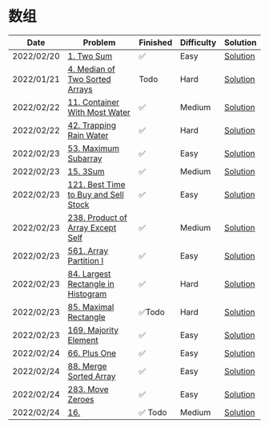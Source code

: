 # 数组
| Date       | Problem                                                                                                | Finished | Difficulty | Solution                                            |
|------------|--------------------------------------------------------------------------------------------------------|----------|------------|-----------------------------------------------------|
| 2022/02/20 | [1. Two Sum](https://leetcode.com/problems/two-sum/)                                                   | ✅        | Easy       | [Solution](./src/array/TwoSum.java)                 |
| 2022/01/21 | [4. Median of Two Sorted Arrays](https://leetcode.com/problems/median-of-two-sorted-arrays/)           | Todo     | Hard       | [Solution](./src/array/FindMedianSortedArrays.java) |
| 2022/02/22 | [11. Container With Most Water](https://leetcode.com/problems/container-with-most-water/)              | ✅        | Medium     | [Solution](./src/array/MaxArea.java)                |
| 2022/02/22 | [42. Trapping Rain Water](https://leetcode.com/problems/trapping-rain-water/)                          | ✅        | Hard       | [Solution](./src/array/Trap.java)                   |
| 2022/02/23 | [53. Maximum Subarray](https://leetcode.com/problems/maximum-subarray/)                                | ✅        | Easy       | [Solution](./src/array/MaxSubArray.java)            |
| 2022/02/23 | [15. 3Sum](https://leetcode.com/problems/3sum/)                                                        | ✅        | Medium     | [Solution](./src/array/ThreeSum.java)               |
| 2022/02/23 | [121. Best Time to Buy and Sell Stock](https://leetcode.com/problems/best-time-to-buy-and-sell-stock/) | ✅        | Easy       | [Solution](./src/array/MaxProfit.java)              |
| 2022/02/23 | [238. Product of Array Except Self](https://leetcode.com/problems/product-of-array-except-self/)       | ✅        | Medium     | [Solution](./src/array/ProductExceptSelf.java)      |
| 2022/02/23 | [561. Array Partition I](https://leetcode.com/problems/array-partition-i/)                             | ✅        | Easy       | [Solution](./src/array/ArrayPairSum.java)           |
| 2022/02/23 | [84. Largest Rectangle in Histogram](https://leetcode.com/problems/largest-rectangle-in-histogram/)    | ✅        | Hard       | [Solution](./src/array/LargestRectangleArea.java)   |
| 2022/02/23 | [85. Maximal Rectangle](https://leetcode.com/problems/maximal-rectangle/)                              | ✅Todo    | Hard       | [Solution](./src/array/MaximalRectangle.java)       |
| 2022/02/23 | [169. Majority Element](https://leetcode.com/problems/majority-element/)                               | ✅        | Easy       | [Solution](./src/array/MajorityElement.java)        |
| 2022/02/24 | [66. Plus One](https://leetcode.com/problems/plus-one/)                                                | ✅        | Easy       | [Solution](./src/array/PlusOne.java)                |
| 2022/02/24 | [88. Merge Sorted Array](https://leetcode.com/problems/merge-sorted-array/)                            | ✅        | Easy       | [Solution](./src/array/Merge.java)                  |
| 2022/02/24 | [283. Move Zeroes](https://leetcode.com/problems/move-zeroes/)                                         | ✅        | Easy       | [Solution](./src/array/MoveZeroes.java)             |
| 2022/02/24 | [16.](https://leetcode.com/problems/longest-palindromic-substring/)                                    | ✅ Todo   | Medium     | [Solution](./src/array/LongestPalindrome.java)      |
